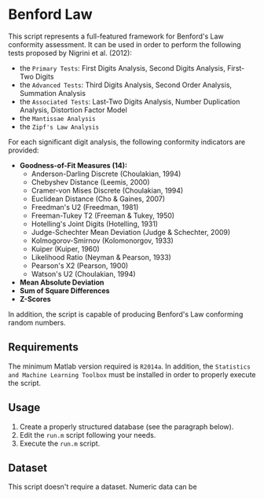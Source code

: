 # Benford Law

This script represents a full-featured framework for Benford's Law conformity assessment. It can be used in order to perform the following tests proposed by Nigrini et al. (2012):
* the `Primary Tests`: First Digits Analysis, Second Digits Analysis, First-Two Digits
* the `Advanced Tests`: Third Digits Analysis, Second Order Analysis, Summation Analysis
* the `Associated Tests`: Last-Two Digits Analysis, Number Duplication Analysis, Distortion Factor Model
* the `Mantissae Analysis`
* the `Zipf's Law Analysis`

For each significant digit analysis, the following conformity indicators are provided:

* **Goodness-of-Fit Measures (14):**
  * Anderson-Darling Discrete (Choulakian, 1994)
  * Chebyshev Distance (Leemis, 2000)
  * Cramer-von Mises Discrete (Choulakian, 1994)
  * Euclidean Distance (Cho & Gaines, 2007)
  * Freedman's U2 (Freedman, 1981)
  * Freeman-Tukey T2 (Freeman & Tukey, 1950)
  * Hotelling's Joint Digits (Hotelling, 1931)
  * Judge-Schechter Mean Deviation (Judge & Schechter, 2009)
  * Kolmogorov-Smirnov (Kolomonorgov, 1933)
  * Kuiper (Kuiper, 1960)
  * Likelihood Ratio (Neyman & Pearson, 1933)
  * Pearson's X2 (Pearson, 1900)
  * Watson's U2 (Choulakian, 1994)
* **Mean Absolute Deviation**
* **Sum of Square Differences**
* **Z-Scores**

In addition, the script is capable of producing Benford's Law conforming random numbers.

## Requirements

The minimum Matlab version required is `R2014a`. In addition, the `Statistics and Machine Learning Toolbox` must be installed in order to properly execute the script.

## Usage

1. Create a properly structured database (see the paragraph below).
1. Edit the `run.m` script following your needs.
1. Execute the `run.m` script.

## Dataset

This script doesn't require a dataset. Numeric data can be 
